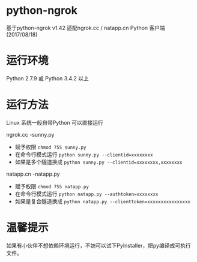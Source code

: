 # python-ngrok
基于python-ngrok v1.42 适配ngrok.cc / natapp.cn Python 客户端 (2017/08/18)

# 运行环境
Python 2.7.9 或 Python 3.4.2 以上

# 运行方法
Linux 系统一般自带Python 可以直接运行

ngrok.cc -sunny.py
- 赋予权限 `chmod 755 sunny.py`
- 在命令行模式运行 `python sunny.py --clientid=xxxxxxxx`
- 如果是多个隧道换成 `python sunny.py --clientid=xxxxxxxx,xxxxxxxx`

natapp.cn -natapp.py
- 赋予权限 `chmod 755 natapp.py`
- 在命令行模式运行 `python natapp.py --authtoken=xxxxxxxx`
- 如果是复合隧道换成 `python natapp.py --clienttoken=xxxxxxxxxxxxxxxx`

# 温馨提示
如果有小伙伴不想依赖环境运行，不妨可以试下PyInstaller，把py编译成可执行文件。
